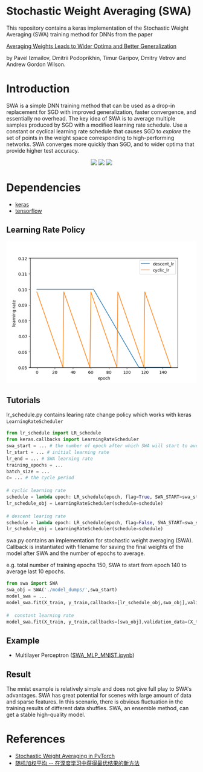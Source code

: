 # Stochastic Weight Averaging (SWA)
This repository contains a keras implementation of the Stochastic Weight Averaging (SWA) training method for DNNs from the paper

[Averaging Weights Leads to Wider Optima and Better Generalization](https://arxiv.org/abs/1803.05407)

by Pavel Izmailov, Dmitrii Podoprikhin, Timur Garipov, Dmitry Vetrov and Andrew Gordon Wilson.

# Introduction

SWA is a simple DNN training method that can be used as a drop-in replacement for SGD with improved generalization, faster convergence, and essentially no overhead. The key idea of SWA is to average multiple samples produced by SGD with a modified learning rate schedule. Use a constant or cyclical learning rate schedule that causes SGD to _explore_ the set of points in the weight space corresponding to high-performing networks. SWA converges more quickly than SGD, and to wider optima that provide higher test accuracy. 

<p align="center">
  <img src="https://user-images.githubusercontent.com/14368801/37633888-89fdc05a-2bca-11e8-88aa-dd3661a44c3f.png" width=250>
  <img src="https://user-images.githubusercontent.com/14368801/37633885-89d809a0-2bca-11e8-8d57-3bd78734cea3.png" width=250>
  <img src="https://user-images.githubusercontent.com/14368801/37633887-89e93784-2bca-11e8-9d71-a385ea72ff7c.png" width=250>
</p>

# Dependencies
* [keras](https://github.com/keras-team/keras)
* [tensorflow](https://github.com/tensorflow/tensorflow)

## Learning Rate Policy
![](./img/lr.png)

## Tutorials
lr_schedule.py contains learing rate change policy which works with keras `LearningRateScheduler`
```python
from lr_schedule import LR_schedule
from keras.callbacks import LearningRateScheduler
swa_start = ... # the number of epoch after which SWA will start to average models
lr_start = ... # initial learning rate
lr_end = ... # SWA learning rate 
training_epochs = ...
batch_size = ...
c= ... # the cycle period

# cyclic learning rate
schedule = lambda epoch: LR_schedule(epoch, flag=True, SWA_START=swa_start, lr_start=lr_start, lr_end=lr_end, c=c)
lr_schedule_obj = LearningRateScheduler(schedule=schedule)

# descent learing rate
schedule = lambda epoch: LR_schedule(epoch, flag=False, SWA_START=swa_start, lr_start=lr_start, lr_end=lr_end)
lr_schedule_obj = LearningRateScheduler(schedule=schedule)
```
swa.py contains an implementation for stochastic weight averaging (SWA). 
Callback is instantiated with filename for saving the final weights of the model after SWA and the number of epochs to average.

e.g. total number of training epochs 150, SWA to start from epoch 140 to average last 10 epochs.
```python
from swa import SWA
swa_obj = SWA('./model_dumps/',swa_start)
model_swa = ...
model_swa.fit(X_train, y_train,callbacks=[lr_schedule_obj,swa_obj],validation_data=(X_test, y_test),epochs=training_epochs,batch_size=batch_size)

#  constant learning rate
model_swa.fit(X_train, y_train,callbacks=[swa_obj],validation_data=(X_test, y_test),epochs=training_epochs,batch_size=batch_size)
```
## Example
- Multilayer Perceptron ([SWA_MLP_MNIST.ipynb](https://github.com/xuyiqiang-learn/SWA_keras/blob/master/SWA_MLP_MNIST.ipynb))

## Result
The mnist example is relatively simple and does not give full play to SWA's advantages.  SWA has great potential for scenes with large amount of data and sparse features.  In this scenario, there is obvious fluctuation in the training results of different data shuffles. SWA, an ensemble method, can get a stable high-quality model.
# References
 * [Stochastic Weight Averaging in PyTorch](https://github.com/timgaripov/swa)
 * [随机加权平均 -- 在深度学习中获得最优结果的新方法](https://mp.weixin.qq.com/s/tjUHr8l-oHn_5lw-tQW4cA)
 


